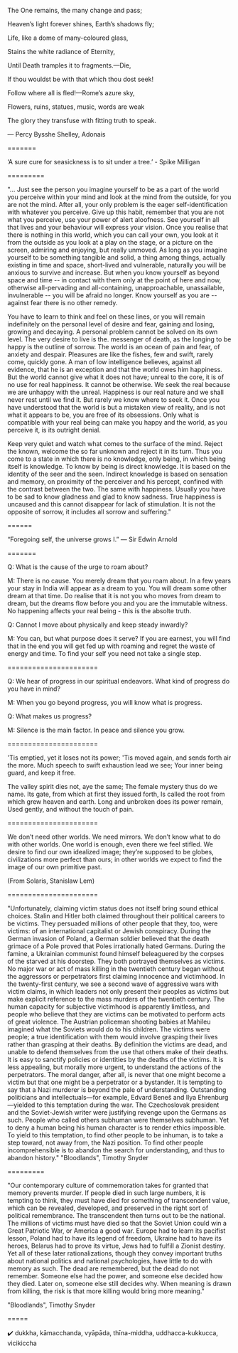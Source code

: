 The One remains, the many change and pass;

Heaven’s light forever shines, Earth’s shadows fly;

Life, like a dome of many-coloured glass,

Stains the white radiance of Eternity,

Until Death tramples it to fragments.—Die,

If thou wouldst be with that which thou dost seek!

Follow where all is fled!—Rome’s azure sky,

Flowers, ruins, statues, music, words are weak

The glory they transfuse with fitting truth to speak.

― Percy Bysshe Shelley, Adonais

=======

‘A sure cure for seasickness is to sit under a tree.’ - Spike Milligan

=========

"... Just see the person you imagine yourself to be as a part of the world you perceive within your mind and look at the mind from the outside, for you are not the mind. After all, your only problem is the eager self-identification with whatever you perceive. Give up this habit, remember that you are not what you perceive, use your power of alert aloofness. See yourself in all that lives and your behaviour will express your vision. Once you realise that there is nothing in this world, which you can call your own, you look at it from the outside as you look at a play on the stage, or a picture on the screen, admiring and enjoying, but really unmoved. As long as you imagine yourself to be something tangible and solid, a thing among things, actually existing in time and space, short-lived and vulnerable, naturally you will be anxious to survive and increase. But when you know yourself as beyond space and time -- in contact with them only at the point of here and now, otherwise all-pervading and all-containing, unapproachable, unassailable, invulnerable -- you will be afraid no longer. Know yourself as you are -- against fear there is no other remedy.

You have to learn to think and feel on these lines, or you will remain indefinitely on the personal level of desire and fear, gaining and losing, growing and decaying. A personal problem cannot be solved on its own level. The very desire to live is the. messenger of death, as the longing to be happy is the outline of sorrow. The world is an ocean of pain and fear, of anxiety and despair. Pleasures are like the fishes, few and swift, rarely come, quickly gone. A man of low intelligence believes, against all evidence, that he is an exception and that the world owes him happiness. But the world cannot give what it does not have; unreal to the core, it is of no use for real happiness. It cannot be otherwise. We seek the real because we are unhappy with the unreal. Happiness is our real nature and we shall never rest until we find it. But rarely we know where to seek it. Once you have understood that the world is but a mistaken view of reality, and is not what it appears to be, you are free of its obsessions. Only what is compatible with your real being can make you happy and the world, as you perceive it, is its outright denial.

Keep very quiet and watch what comes to the surface of the mind. Reject the known, welcome the so far unknown and reject it in its turn. Thus you come to a state in which there is no knowledge, only being, in which being itself is knowledge. To know by being is direct knowledge. It is based on the identity of the seer and the seen. Indirect knowledge is based on sensation and memory, on proximity of the perceiver and his percept, confined with the contrast between the two. The same with happiness. Usually you have to be sad to know gladness and glad to know sadness. True happiness is uncaused and this cannot disappear for lack of stimulation. It is not the opposite of sorrow, it includes all sorrow and suffering."

======


“Foregoing self, the universe grows I.” — Sir Edwin Arnold

=======

Q: What is the cause of the urge to roam about?

M: There is no cause. You merely dream that you roam about. In a few years your stay in India will appear as a dream to you. You will dream some other dream at that time. Do realise that it is not you who moves from dream to dream, but the dreams flow before you and you are the immutable witness. No happening affects your real being - this is the absolte truth.

Q: Cannot I move about physically and keep steady inwardly?

M: You can, but what purpose does it serve? If you are earnest, you will find that in the end you will get fed up with roaming and regret the waste of energy and time. To find your self you need not take a single step.

======================

Q: We hear of progress in our spiritual endeavors. What kind of progress do you have in mind?

M: When you go beyond progress, you will know what is progress.

Q: What makes us progress?

M: Silence is the main factor. In peace and silence you grow.

======================

'Tis emptied, yet it loses not its power;
'Tis moved again, and sends forth air the more.
Much speech to swift exhaustion lead we see;
Your inner being guard, and keep it free.


The valley spirit dies not, aye the same;
The female mystery thus do we name.
Its gate, from which at first they issued forth,
Is called the root from which grew heaven and earth.
Long and unbroken does its power remain,
Used gently, and without the touch of pain.

======================

We don’t need other worlds. We need mirrors. We don’t know what to do with other worlds. One world is enough, even there we feel stifled. We desire to find our own idealized image; they’re supposed to be globes, civilizations more perfect than ours; in other worlds we expect to find the image of our own primitive past.

(From Solaris, Stanislaw Lem)

======================


"Unfortunately, claiming victim status does not itself bring sound ethical choices. Stalin and Hitler both claimed throughout their political careers to be victims. They persuaded millions of other people that they, too, were victims: of an international capitalist or Jewish conspiracy. During the German invasion of Poland, a German soldier believed that the death grimace of a Pole proved that Poles irrationally hated Germans. During the famine, a Ukrainian communist found himself beleaguered by the corpses of the starved at his doorstep. They both portrayed themselves as victims. No major war or act of mass killing in the twentieth century began without the aggressors or perpetrators first claiming innocence and victimhood. In the twenty-first century, we see a second wave of aggressive wars with victim claims, in which leaders not only present their peoples as victims but make explicit reference to the mass murders of the twentieth century. The human capacity for subjective victimhood is apparently limitless, and people who believe that they are victims can be motivated to perform acts of great violence. The Austrian policeman shooting babies at Mahileu imagined what the Soviets would do to his children.
The victims were people; a true identification with them would involve grasping their lives rather than grasping at their deaths. By definition the victims are dead, and unable to defend themselves from the use that others make of their deaths. It is easy to sanctify policies or identities by the deaths of the victims. It is less appealing, but morally more urgent, to understand the actions of the perpetrators. The moral danger, after all, is never that one might become a victim but that one might be a perpetrator or a bystander. It is tempting to say that a Nazi murderer is beyond the pale of understanding. Outstanding politicians and intellectuals—for example, Edvard Beneš and Ilya Ehrenburg—yielded to this temptation during the war. The Czechoslovak president and the Soviet-Jewish writer were justifying revenge upon the Germans as such. People who called others subhuman were themselves subhuman. Yet to deny a human being his human character is to render ethics impossible.
To yield to this temptation, to find other people to be inhuman, is to take a step toward, not away from, the Nazi position. To find other people incomprehensible is to abandon the search for understanding, and thus to abandon history."
"Bloodlands", Timothy Snyder

=========

"Our contemporary culture of commemoration takes for granted that memory prevents murder. If people died in such large numbers, it is tempting to think, they must have died for something of transcendent value, which can be revealed, developed, and preserved in the right sort of political remembrance. The transcendent then turns out to be the national. The millions of victims must have died so that the Soviet Union could win a Great Patriotic War, or America a good war. Europe had to learn its pacifist lesson, Poland had to have its legend of freedom, Ukraine had to have its heroes, Belarus had to prove its virtue, Jews had to fulfill a Zionist destiny. Yet all of these later rationalizations, though they convey important truths about national politics and national psychologies, have little to do with memory as such. The dead are remembered, but the dead do not remember. Someone else had the power, and someone else decided how they died. Later on, someone else still decides why. When meaning is drawn from killing, the risk is that more killing would bring more meaning."

"Bloodlands", Timothy Snyder

=====


:heavy_check_mark: dukkha, kāmacchanda, vyāpāda, thīna-middha, uddhacca-kukkucca, vicikiccha
